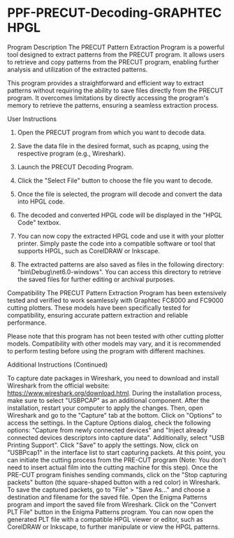 # PPF-PRECUT-Decoding-GRAPHTEC HPGL

Program Description
The PRECUT Pattern Extraction Program is a powerful tool designed to extract patterns from the PRECUT program. It allows users to retrieve and copy patterns from the PRECUT program, enabling further analysis and utilization of the extracted patterns.

This program provides a straightforward and efficient way to extract patterns without requiring the ability to save files directly from the PRECUT program. It overcomes limitations by directly accessing the program's memory to retrieve the patterns, ensuring a seamless extraction process.

User Instructions

1.  Open the PRECUT program from which you want to decode data.
2.  Save the data file in the desired format, such as pcapng, using the respective program (e.g., Wireshark).
3.  Launch the PRECUT Decoding Program.
4.  Click the "Select File" button to choose the file you want to decode.
5.  Once the file is selected, the program will decode and convert the data into HPGL code.
6.  The decoded and converted HPGL code will be displayed in the "HPGL Code" textbox.

7.  You can now copy the extracted HPGL code and use it with your plotter printer. 
    Simply paste the code into a compatible software or tool that supports HPGL, such as CorelDRAW or Inkscape.
    
8.  The extracted patterns are also saved as files in the following directory: "bin\Debug\net6.0-windows". 
    You can access this directory to retrieve the saved files for further editing or archival purposes.

Compatibility
The PRECUT Pattern Extraction Program has been extensively tested and verified to work seamlessly with Graphtec FC8000 and FC9000 cutting plotters. These models have been specifically tested for compatibility, ensuring accurate pattern extraction and reliable performance.

Please note that this program has not been tested with other cutting plotter models. Compatibility with other models may vary, and it is recommended to perform testing before using the program with different machines.

Additional Instructions (Continued)

To capture date packages in Wireshark, you need to download and install Wireshark from the official website: https://www.wireshark.org/download.html. During the installation process, make sure to select "USBPCAP" as an additional component.
After the installation, restart your computer to apply the changes. Then, open Wireshark and go to the "Capture" tab at the bottom. Click on "Options" to access the settings.
In the Capture Options dialog, check the following options: "Capture from newly connected devices" and "Inject already connected devices descriptors into capture data". Additionally, select "USB Printing Support". Click "Save" to apply the settings.
Now, click on "USBPcap1" in the interface list to start capturing packets. At this point, you can initiate the cutting process from the PRE-CUT program (Note: You don't need to insert actual film into the cutting machine for this step).
Once the PRE-CUT program finishes sending commands, click on the "Stop capturing packets" button (the square-shaped button with a red color) in Wireshark.
To save the captured packets, go to "File" > "Save As..." and choose a destination and filename for the saved file.
Open the Enigma Patterns program and import the saved file from Wireshark.
Click on the "Convert PLT File" button in the Enigma Patterns program.
You can now open the generated PLT file with a compatible HPGL viewer or editor, such as CorelDRAW or Inkscape, to further manipulate or view the HPGL patterns.
